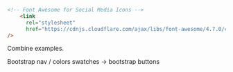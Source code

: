 ```HTML
<!-- Font Awesome for Social Media Icons -->
    <link
      rel="stylesheet"
      href="https://cdnjs.cloudflare.com/ajax/libs/font-awesome/4.7.0/css/font-awesome.min.css"
/>
```

Combine examples.

Bootstrap nav / colors
swatches -> bootstrap buttons